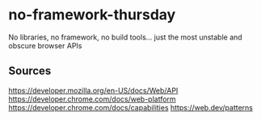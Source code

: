 # no-framework-thursday

No libraries, no framework, no build tools... just the most unstable and obscure browser APIs

## Sources

<https://developer.mozilla.org/en-US/docs/Web/API>
<https://developer.chrome.com/docs/web-platform>
<https://developer.chrome.com/docs/capabilities>
<https://web.dev/patterns>

